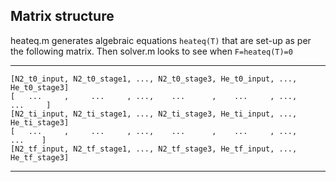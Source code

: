 ## Matrix structure 


heateq.m generates algebraic equations `heateq(T)` that are set-up as per the following matrix. 
Then solver.m looks to see when `F=heateq(T)=0`

**********************************************************************************************
```
[N2_t0_input, N2_t0_stage1, ..., N2_t0_stage3, He_t0_input, ..., He_t0_stage3]
[   ...     ,     ...     , ...,    ...      ,    ...     , ...,     ...     ]
[N2_ti_input, N2_ti_stage1, ..., N2_ti_stage3, He_ti_input, ..., He_ti_stage3]
[   ...     ,     ...     , ...,    ...      ,    ...     , ...,      ...    ]
[N2_tf_input, N2_tf_stage1, ..., N2_tf_stage3, He_tf_input, ..., He_tf_stage3]
```
**********************************************************************************************
